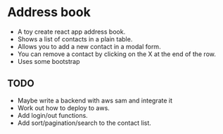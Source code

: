 # Address book

- A toy create react app address book.
- Shows a list of contacts in a plain table.
- Allows you to add a new contact in a modal form.
- You can remove a contact by clicking on the X at the end of the row.
- Uses some bootstrap

## TODO

- Maybe write a backend with aws sam and integrate it
- Work out how to deploy to aws.
- Add login/out functions.
- Add sort/pagination/search to the contact list.
